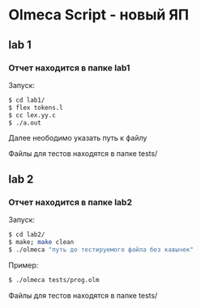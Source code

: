 # Olmeca Script - новый ЯП

## lab 1
### Отчет находится в папке lab1

Запуск:

```sh
$ cd lab1/
$ flex tokens.l
$ cc lex.yy.c
$ ./a.out
```
Далее неободимо указать путь к  файлу

Файлы для тестов находятся в папке tests/

##
## lab 2
### Отчет находится в папке lab2

Запуск:

```sh
$ cd lab2/
$ make; make clean
$ ./olmeca "путь до тестируемого файла без кавычек"
```
Пример:
```sh
$ ./olmeca tests/prog.olm
```
Файлы для тестов находятся в папке tests/
